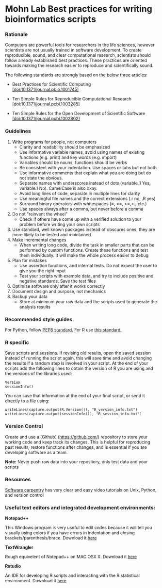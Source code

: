 Mohn Lab Best practices for writing bioinformatics scripts
===========================================

### Rationale

Computers are powerful tools for researchers in the life sciences, however scientists are not usually trained in software development. To create reproducible, sound, and clear computational research, scientists should follow already established best practices. These practices are oriented towards making the research easier to reproduce and scientifically sound.

The following standards are strongly based on the below three articles:

* Best Practices for Scientific Computing [\[doi:10.1371/journal.pbio.1001745\]](http://www.plosbiology.org/article/info%3Adoi%2F10.1371%2Fjournal.pbio.1001745)

* Ten Simple Rules for Reproducible Computational Research [\[doi:10.1371/journal.pcbi.1003285\]](http://www.ploscollections.org/article/browse/issue/info%3Adoi%2F10.1371%2Fissue.pcol.v03.i01)

* Ten Simple Rules for the Open Development of Scientific Software [\[doi:10.1371/journal.pcbi.1002802\]](http://www.ploscompbiol.org/article/info%3Adoi%2F10.1371%2Fjournal.pcbi.1002802)

### Guidelines

1. Write programs for people, not computers
    - Clarity and readability should be emphasized
    - Use informative variable names, avoid using names of existing functions (e.g. print) and key words (e.g. import)
    - Variables should be nouns, functions should be verbs
    - Be consistent with your indentation. Use spaces or tabs but not both
    - Use informative comments that explain what you are doing but do not state the obvious.
    - Separate names with underscores instead of dots (variable_1 Yes, variable.1 No). CamelCase is also okay.
    - Avoid long lines of code, separate in multiple lines for clarity
    - Use meaningful file names and the correct extensions (.r no, .R yes)
    - Surround binary operators with whitespaces (=, ==, >=,<., etc.)
    - Use spaces always after a comma, but never before a comma
2.	Do not "reinvent the wheel"
    - Check if others have come up with a verified solution to your problem before writing your own scripts
3.	Use standard, well known packages instead of obscures ones, they are more likely to be tested and maintained
4.	Make incremental changes
    - When writing long code, divide the task in smaller parts that can be performed by custom functions. Create these functions and test them individually. It will make the whole process easier to debug
5.	Plan for mistakes
    - Use assertion functions, and internal tests. Do not expect the user to give you the right input
    - Test your scripts with example data, and try to include positive and negative standards. Save the test files
6.	Optimize software only after it works correctly
7.	Document design and purpose, not mechanics
8.	Backup your data
    - Store at minimum your raw data and the scripts used to generate the analysis results

### Recommended style guides

For Python, follow [PEP8 standard.](http://legacy.python.org/dev/peps/pep-0008/)
For R use [this standard.](http://stat405.had.co.nz/r-style.html)</p>

### R specific

Save scripts and sessions. If revising old results, open the saved session instead of running the script again, this will save time and avoid changing the results if a random step is involved in your script.
At the end of your scripts add the following lines to obtain the version of R you are using and the versions of the libraries used:

    Version
    sessionInfo()
    
You can save that information at the end of your final script, or send it directly to a file using:

    writeLines(capture.output(R.Version()), "R_version_info.txt")
    writeLines(capture.output(sessionInfo()), "R_session_info.txt")

### Version Control

Create and use a [Github] (https://github.com/) repository to store your working code and keep track its changes. This is helpful for reproducing past results, restore functions after changes, and is essential if you are developing software as a team.

**Note:** Never push raw data into your repository, only test data and your scripts

### Resources

[Software carpentry](http://software-carpentry.org/index.html) has very clear and easy video tutorials on Unix, Python, and version control

### Useful text editors and integrated development environments:

**Notepad++**

This Windows program is very useful to edit codes because it will tell you visually using colors if you have errors in indentation and closing brackets/parenthesis/brace. Download it [here](http://www.notepad-plus-plus.org/)

**TextWrangler**

Rough equivelent of Notepad++ on MAC OSX X. Download it [here](https://itunes.apple.com/ca/app/textwrangler/id404010395?mt=12) 

**Rstudio**

An IDE for developing R scripts and interacting with the R statistical environment. Download it [here](https://www.rstudio.com)
